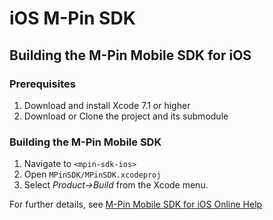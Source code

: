 # iOS M-Pin SDK

## Building the M-Pin Mobile SDK for iOS

### Prerequisites

1. Download and install Xcode 7.1 or higher
2. Download or Clone the project and its submodule

### Building the M-Pin Mobile SDK

1. Navigate to `<mpin-sdk-ios>`
2. Open `MPinSDK/MPinSDK.xcodeproj`
3. Select *Product->Build* from the Xcode menu.

For further details, see [M-Pin Mobile SDK for iOS Online Help](http://docs.miracl.com/m-pin-mobile-sdk-for-ios) 